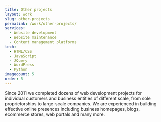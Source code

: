 ```yaml
---
title: Other projects
layout: work
slug: other-projects
permalink: /work/other-projects/
services:
  - Website development
  - Website maintenance
  - Content management platforms
tech:
  - HTML/CSS
  - JavaScript
  - JQuery
  - WordPress
  - Python
imagecount: 5
order: 5
---
```


Since 2011 we completed dozens of web development projects for individual customers and business entities of different scale, from sole proprietorships to large-scale companies. We are experienced in building effective online presences including business homepages, blogs, ecommerce stores, web portals and many more.
